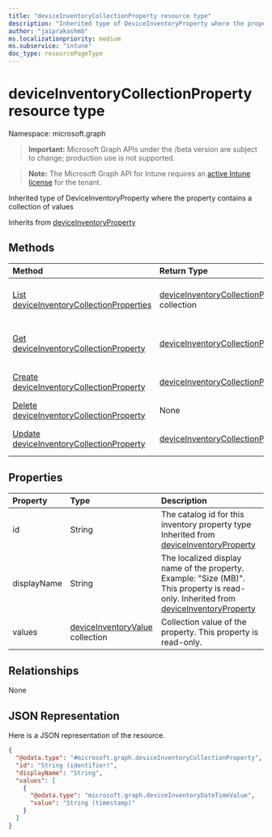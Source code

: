 ```yaml
---
title: "deviceInventoryCollectionProperty resource type"
description: "Inherited type of DeviceInventoryProperty where the property contains a collection of values"
author: "jaiprakashmb"
ms.localizationpriority: medium
ms.subservice: "intune"
doc_type: resourcePageType
---
```


# deviceInventoryCollectionProperty resource type

Namespace: microsoft.graph
> **Important:** Microsoft Graph APIs under the /beta version are subject to change; production use is not supported.

> **Note:** The Microsoft Graph API for Intune requires an [active Intune license](https://go.microsoft.com/fwlink/?linkid=839381) for the tenant.


Inherited type of DeviceInventoryProperty where the property contains a collection of values


Inherits from [deviceInventoryProperty](../resources/intune-devices-deviceinventoryproperty.md)

## Methods
|Method|Return Type|Description|
|:---|:---|:---|
|[List deviceInventoryCollectionProperties](../api/intune-devices-deviceinventorycollectionproperty-list.md)|[deviceInventoryCollectionProperty](../resources/intune-devices-deviceinventorycollectionproperty.md) collection|List properties and relationships of the [deviceInventoryCollectionProperty](../resources/intune-devices-deviceinventorycollectionproperty.md) objects.|
|[Get deviceInventoryCollectionProperty](../api/intune-devices-deviceinventorycollectionproperty-get.md)|[deviceInventoryCollectionProperty](../resources/intune-devices-deviceinventorycollectionproperty.md)|Read properties and relationships of the [deviceInventoryCollectionProperty](../resources/intune-devices-deviceinventorycollectionproperty.md) object.|
|[Create deviceInventoryCollectionProperty](../api/intune-devices-deviceinventorycollectionproperty-create.md)|[deviceInventoryCollectionProperty](../resources/intune-devices-deviceinventorycollectionproperty.md)|Create a new [deviceInventoryCollectionProperty](../resources/intune-devices-deviceinventorycollectionproperty.md) object.|
|[Delete deviceInventoryCollectionProperty](../api/intune-devices-deviceinventorycollectionproperty-delete.md)|None|Deletes a [deviceInventoryCollectionProperty](../resources/intune-devices-deviceinventorycollectionproperty.md).|
|[Update deviceInventoryCollectionProperty](../api/intune-devices-deviceinventorycollectionproperty-update.md)|[deviceInventoryCollectionProperty](../resources/intune-devices-deviceinventorycollectionproperty.md)|Update the properties of a [deviceInventoryCollectionProperty](../resources/intune-devices-deviceinventorycollectionproperty.md) object.|

## Properties
|Property|Type|Description|
|:---|:---|:---|
|id|String|The catalog id for this inventory property type Inherited from [deviceInventoryProperty](../resources/intune-devices-deviceinventoryproperty.md)|
|displayName|String|The localized display name of the property. Example: "Size (MB)". This property is read-only. Inherited from [deviceInventoryProperty](../resources/intune-devices-deviceinventoryproperty.md)|
|values|[deviceInventoryValue](../resources/intune-devices-deviceinventoryvalue.md) collection|Collection value of the property. This property is read-only.|

## Relationships
None

## JSON Representation
Here is a JSON representation of the resource.
<!-- {
  "blockType": "resource",
  "keyProperty": "id",
  "@odata.type": "microsoft.graph.deviceInventoryCollectionProperty"
}
-->
``` json
{
  "@odata.type": "#microsoft.graph.deviceInventoryCollectionProperty",
  "id": "String (identifier)",
  "displayName": "String",
  "values": [
    {
      "@odata.type": "microsoft.graph.deviceInventoryDateTimeValue",
      "value": "String (timestamp)"
    }
  ]
}
```
